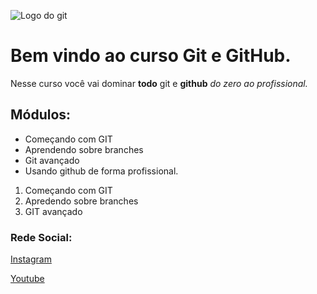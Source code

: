 ![Logo do git](https://git-scm.com/images/logos/downloads/Git-Icon-1788C.png)

# Bem vindo ao curso Git e GitHub.
Nesse curso você vai dominar **todo** git e **github** _do zero ao profissional._

## Módulos:
* Começando com GIT
* Aprendendo sobre branches
* Git avançado
* Usando github de forma profissional.

1. Começando com GIT
2. Apredendo sobre branches
3. GIT avançado 

### Rede Social:
[Instagram](https://www.instagram.com/)

[Youtube](https://www.youtube.com/)